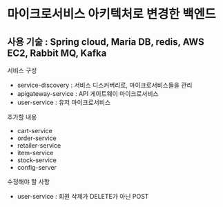 # 마이크로서비스 아키텍처로 변경한 백엔드
## 사용 기술 : Spring cloud, Maria DB, redis, AWS EC2, Rabbit MQ, Kafka

서비스 구성
- service-discovery : 서비스 디스커버리로, 마이크로서비스들을 관리 
- apigateway-service : API 게이트웨이 마이크로서비스 
- user-service : 유저 마이크로서비스 

추가할 내용
- cart-service
- order-service
- retailer-service
- item-service
- stock-service
- config-server

수정해야 할 사항
- user-service : 회원 삭제가 DELETE가 아닌 POST

